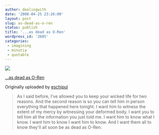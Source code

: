```yaml
---
author: dealingwith
date: '2008-04-25 23:26:00'
layout: post
slug: as-dead-as-o-ren
status: publish
title: '...as dead as O-Ren'
wordpress_id: '2605'
categories:
 - imagining
 - minutia
 - quotable
---
```


[![][1]][2]

[...as dead as O-Ren][3]

Originally uploaded by [eschipul][4]

> As I said before, I've allowed you to keep your wicked life for two reasons.
And the second reason is so you can tell him in person everything that
happened here tonight. I want him to witness the extent of my mercy by
witnessing your deformed body. I want you to tell him all the information you
just told me. I want him to know what I know. I want him to know I want him to
know. And I want them all to know they'll all soon be as dead as O-Ren.


   [1]: http://farm3.static.flickr.com/2138/2429196656_74c3292b36_m.jpg

   [2]: http://www.flickr.com/photos/eschipul/2429196656/ (photo sharing)

   [3]: http://www.flickr.com/photos/eschipul/2429196656/

   [4]: http://www.flickr.com/people/eschipul/

